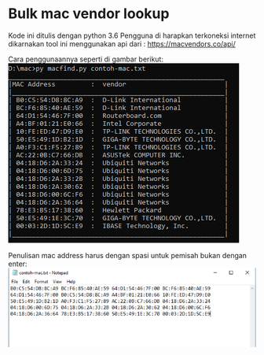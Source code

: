# Bulk mac vendor lookup


Kode ini ditulis dengan python 3.6
Pengguna di harapkan terkoneksi internet dikarnakan tool ini menggunakan api dari :
https://macvendors.co/api/

Cara penggunaannya seperti di gambar berikut:
<img src="images/contoh_penggunaan.PNG" alt="gambar_1">

Penulisan mac address harus dengan spasi untuk pemisah bukan dengan enter:
<img src="images/contoh_mac.PNG" alt="gambar_2">